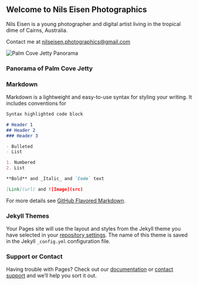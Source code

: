 ## Welcome to Nils Eisen Photographics

Nils Eisen is a young photographer and digital artist living in the tropical dime of Cairns, Australia.

Contact me at nilseisen.photographics@gmail.com

![Palm Cove Jetty Panorama](https://nilseisen-photographics.github.io/images/PalmCovePanorama.jpg)
### Panorama of Palm Cove Jetty

### Markdown

Markdown is a lightweight and easy-to-use syntax for styling your writing. It includes conventions for

```markdown
Syntax highlighted code block

# Header 1
## Header 2
### Header 3

- Bulleted
- List

1. Numbered
2. List

**Bold** and _Italic_ and `Code` text

[Link](url) and ![Image](src)
```

For more details see [GitHub Flavored Markdown](https://guides.github.com/features/mastering-markdown/).

### Jekyll Themes

Your Pages site will use the layout and styles from the Jekyll theme you have selected in your [repository settings](https://github.com/nilseisen-photographics/nilseisen-photographics.github.io/settings). The name of this theme is saved in the Jekyll `_config.yml` configuration file.

### Support or Contact

Having trouble with Pages? Check out our [documentation](https://help.github.com/categories/github-pages-basics/) or [contact support](https://github.com/contact) and we’ll help you sort it out.

